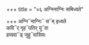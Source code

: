 +++
title = "०६ अग्निनाग्निः समिध्यते"

+++
अग्नि᳓नाग्निः᳓ स᳓म् इध्यते  
कवि᳓र् गृह᳓पतिर् यु᳓वा  
हव्यवा᳓ड् जुहु᳓वासियः